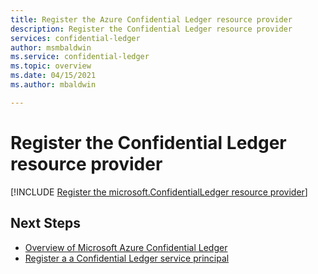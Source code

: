 ```yaml
---
title: Register the Azure Confidential Ledger resource provider
description: Register the Confidential Ledger resource provider
services: confidential-ledger
author: msmbaldwin
ms.service: confidential-ledger
ms.topic: overview
ms.date: 04/15/2021
ms.author: mbaldwin

---
```

# Register the Confidential Ledger resource provider

[!INCLUDE [Register the microsoft.ConfidentialLedger resource provider](../../includes/confidential-ledger-register-rp.md)]

## Next Steps

- [Overview of Microsoft Azure Confidential Ledger](overview.md)
- [Register a a Confidential Ledger service principal](register-ledger-service-principal.md)
